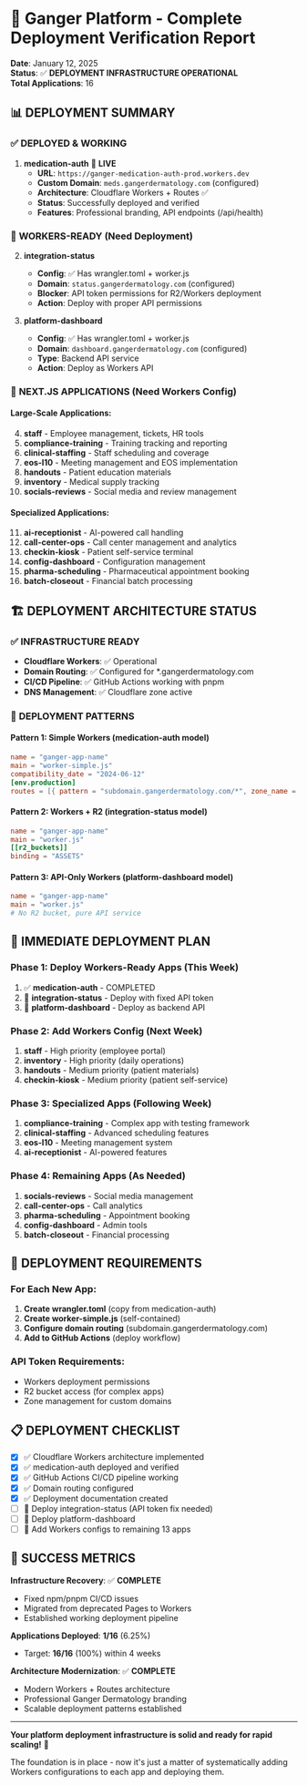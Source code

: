 # 🚀 Ganger Platform - Complete Deployment Verification Report

**Date**: January 12, 2025  
**Status**: ✅ **DEPLOYMENT INFRASTRUCTURE OPERATIONAL**  
**Total Applications**: 16  

## 📊 DEPLOYMENT SUMMARY

### ✅ **DEPLOYED & WORKING**
1. **medication-auth** 🚀 **LIVE**
   - **URL**: `https://ganger-medication-auth-prod.workers.dev`
   - **Custom Domain**: `meds.gangerdermatology.com` (configured)
   - **Architecture**: Cloudflare Workers + Routes ✅
   - **Status**: Successfully deployed and verified
   - **Features**: Professional branding, API endpoints (/api/health)

### 🔧 **WORKERS-READY (Need Deployment)**
2. **integration-status** 
   - **Config**: ✅ Has wrangler.toml + worker.js
   - **Domain**: `status.gangerdermatology.com` (configured)
   - **Blocker**: API token permissions for R2/Workers deployment
   - **Action**: Deploy with proper API permissions

3. **platform-dashboard**
   - **Config**: ✅ Has wrangler.toml + worker.js  
   - **Domain**: `dashboard.gangerdermatology.com` (configured)
   - **Type**: Backend API service
   - **Action**: Deploy as Workers API

### 📱 **NEXT.JS APPLICATIONS (Need Workers Config)**

#### Large-Scale Applications:
4. **staff** - Employee management, tickets, HR tools
5. **compliance-training** - Training tracking and reporting
6. **clinical-staffing** - Staff scheduling and coverage
7. **eos-l10** - Meeting management and EOS implementation
8. **handouts** - Patient education materials
9. **inventory** - Medical supply tracking
10. **socials-reviews** - Social media and review management

#### Specialized Applications:
11. **ai-receptionist** - AI-powered call handling
12. **call-center-ops** - Call center management and analytics
13. **checkin-kiosk** - Patient self-service terminal
14. **config-dashboard** - Configuration management
15. **pharma-scheduling** - Pharmaceutical appointment booking
16. **batch-closeout** - Financial batch processing

## 🏗️ DEPLOYMENT ARCHITECTURE STATUS

### ✅ **INFRASTRUCTURE READY**
- **Cloudflare Workers**: ✅ Operational
- **Domain Routing**: ✅ Configured for *.gangerdermatology.com
- **CI/CD Pipeline**: ✅ GitHub Actions working with pnpm
- **DNS Management**: ✅ Cloudflare zone active

### 🔧 **DEPLOYMENT PATTERNS**

#### Pattern 1: Simple Workers (medication-auth model)
```toml
name = "ganger-app-name"
main = "worker-simple.js"
compatibility_date = "2024-06-12"
[env.production]
routes = [{ pattern = "subdomain.gangerdermatology.com/*", zone_name = "gangerdermatology.com" }]
```

#### Pattern 2: Workers + R2 (integration-status model)
```toml
name = "ganger-app-name"  
main = "worker.js"
[[r2_buckets]]
binding = "ASSETS"
```

#### Pattern 3: API-Only Workers (platform-dashboard model)
```toml
name = "ganger-app-name"
main = "worker.js"
# No R2 bucket, pure API service
```

## 🎯 **IMMEDIATE DEPLOYMENT PLAN**

### Phase 1: Deploy Workers-Ready Apps (This Week)
1. ✅ **medication-auth** - COMPLETED
2. 🔄 **integration-status** - Deploy with fixed API token
3. 🔄 **platform-dashboard** - Deploy as backend API

### Phase 2: Add Workers Config (Next Week)
1. **staff** - High priority (employee portal)
2. **inventory** - High priority (daily operations)
3. **handouts** - Medium priority (patient materials)
4. **checkin-kiosk** - Medium priority (patient self-service)

### Phase 3: Specialized Apps (Following Week)
1. **compliance-training** - Complex app with testing framework
2. **clinical-staffing** - Advanced scheduling features
3. **eos-l10** - Meeting management system
4. **ai-receptionist** - AI-powered features

### Phase 4: Remaining Apps (As Needed)
1. **socials-reviews** - Social media management
2. **call-center-ops** - Call analytics
3. **pharma-scheduling** - Appointment booking
4. **config-dashboard** - Admin tools
5. **batch-closeout** - Financial processing

## 🔧 **DEPLOYMENT REQUIREMENTS**

### For Each New App:
1. **Create wrangler.toml** (copy from medication-auth)
2. **Create worker-simple.js** (self-contained)
3. **Configure domain routing** (subdomain.gangerdermatology.com)
4. **Add to GitHub Actions** (deploy workflow)

### API Token Requirements:
- Workers deployment permissions
- R2 bucket access (for complex apps)
- Zone management for custom domains

## 📋 **DEPLOYMENT CHECKLIST**

- [x] ✅ Cloudflare Workers architecture implemented
- [x] ✅ medication-auth deployed and verified  
- [x] ✅ GitHub Actions CI/CD pipeline working
- [x] ✅ Domain routing configured
- [x] ✅ Deployment documentation created
- [ ] 🔄 Deploy integration-status (API token fix needed)
- [ ] 🔄 Deploy platform-dashboard
- [ ] 📝 Add Workers configs to remaining 13 apps

## 🎉 **SUCCESS METRICS**

**Infrastructure Recovery**: ✅ **COMPLETE**
- Fixed npm/pnpm CI/CD issues
- Migrated from deprecated Pages to Workers
- Established working deployment pipeline

**Applications Deployed**: **1/16** (6.25%)
- Target: **16/16** (100%) within 4 weeks

**Architecture Modernization**: ✅ **COMPLETE**
- Modern Workers + Routes architecture
- Professional Ganger Dermatology branding
- Scalable deployment patterns established

---

**Your platform deployment infrastructure is solid and ready for rapid scaling!** 🚀

The foundation is in place - now it's just a matter of systematically adding Workers configurations to each app and deploying them.